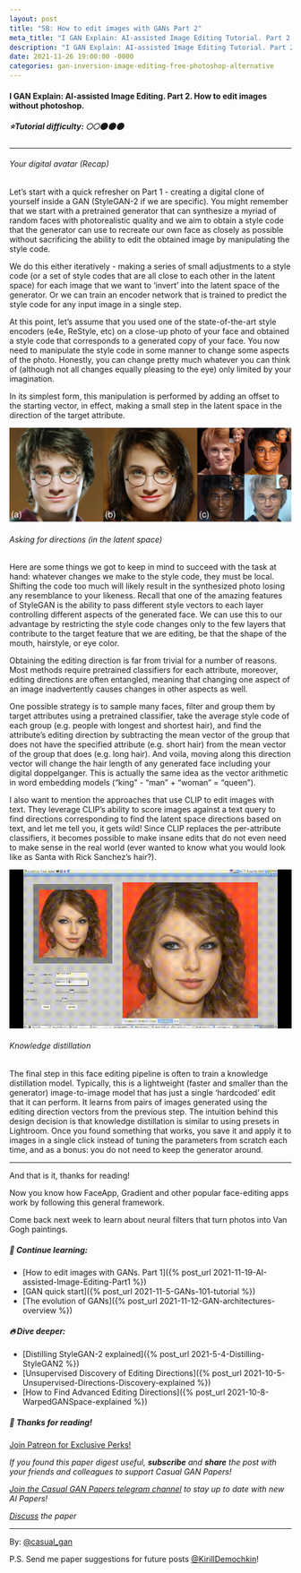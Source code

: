 ```yaml
---
layout: post
title: "5B: How to edit images with GANs Part 2"
meta_title: "I GAN Explain: AI-assisted Image Editing Tutorial. Part 2. How to edit images without photoshop."
description: "I GAN Explain: AI-assisted Image Editing Tutorial. Part 2. How to edit images without photoshop."
date: 2021-11-26 19:00:00 -0000
categories: gan-inversion-image-editing-free-photoshop-alternative
---
```


#### I GAN Explain: AI-assisted Image Editing. Part 2. How to edit images without photoshop.

##### ⭐Tutorial difficulty: 🌕🌕🌑🌑🌑

***

###### Your digital avatar (Recap)
Let’s start with a quick refresher on Part 1 - creating a digital clone of yourself inside a GAN (StyleGAN-2 if we are specific). You might remember that we start with a pretrained generator that can synthesize a myriad of random faces with photorealistic quality and we aim to obtain a style code that the generator can use to recreate our own face as closely as possible without sacrificing the ability to edit the obtained image by manipulating the style code.  

We do this either iteratively - making a series of small adjustments to a style code (or a set of style codes that are all close to each other in the latent space) for each image that we want to ‘invert’ into the latent space of the generator. Or we can train an encoder network that is trained to predict the style code for any input image in a single step.  

At this point, let’s assume that you used one of the state-of-the-art style encoders (e4e, ReStyle, etc) on a close-up photo of your face and obtained a style code that corresponds to a generated copy of your face. You now need to manipulate the style code in some manner to change some aspects of the photo. Honestly, you can change pretty much whatever you can think of (although not all changes equally pleasing to the eye) only limited by your imagination.  

In its simplest form, this manipulation is performed by adding an offset to the starting vector, in effect, making a small step in the latent space in the direction of the target attribute.  

![editing directions](/assets/images/distilling_teaser.png "Editing Directions")

###### Asking for directions (in the latent space)
Here are some things we got to keep in mind to succeed with the task at hand: whatever changes we make to the style code, they must be local. Shifting the code too much will likely result in the synthesized photo losing any resemblance to your likeness. Recall that one of the amazing features of StyleGAN is the ability to pass different style vectors to each layer controlling different aspects of the generated face. We can use this to our advantage by restricting the style code changes only to the few layers that contribute to the target feature that we are editing, be that the shape of the mouth, hairstyle, or eye color.  

Obtaining the editing direction is far from trivial for a number of reasons. Most methods require pretrained classifiers for each attribute, moreover, editing directions are often entangled, meaning that changing one aspect of an image inadvertently causes changes in other aspects as well.  

One possible strategy is to sample many faces, filter and group them by target attributes using a pretrained classifier, take the average style code of each group (e.g. people with longest and shortest hair), and find the attribute’s editing direction by subtracting the mean vector of the group that does not have the specified attribute (e.g. short hair) from the mean vector of the group that does (e.g. long hair). And voila, moving along this direction vector will change the hair length of any generated face including your digital doppelganger. This is actually the same idea as the vector arithmetic in word embedding models (“king” - “man” + “woman” = “queen”).  

I also want to mention the approaches that use CLIP to edit images with text. They leverage CLIP’s ability to score images against a text query to find directions corresponding to find the latent space directions based on text, and let me tell you, it gets wild! Since CLIP replaces the per-attribute classifiers, it becomes possible to make insane edits that do not even need to make sense in the real world (ever wanted to know what you would look like as Santa with Rick Sanchez’s hair?).  

![Edit images with text](/assets/images/styleclip_teaser.gif "Edit images with text")

###### Knowledge distillation 
The final step in this face editing pipeline is often to train a knowledge distillation model. Typically, this is a lightweight (faster and smaller than the generator) image-to-image model that has just a single ‘hardcoded’ edit that it can perform. It learns from pairs of images generated using the editing direction vectors from the previous step. The intuition behind this design decision is that knowledge distillation is similar to using presets in Lightroom. Once you found something that works, you save it and apply it to images in a single click instead of tuning the parameters from scratch each time, and as a bonus: you do not need to keep the generator around.  

***

And that is it, thanks for reading!  

Now you know how FaceApp, Gradient and other popular face-editing apps work by following this general framework.  

Come back next week to learn about neural filters that turn photos into Van Gogh paintings.

##### 🔗 Continue learning:

- [How to edit images with GANs. Part 1]({% post_url 2021-11-19-AI-assisted-Image-Editing-Part1 %})  
- [GAN quick start]({% post_url 2021-11-5-GANs-101-tutorial %})  
- [The evolution of GANs]({% post_url 2021-11-12-GAN-architectures-overview %})

##### 🔥 Dive deeper:
- [Distilling StyleGAN-2 explained]({% post_url 2021-5-4-Distilling-StyleGAN2 %})  
- [Unsupervised Discovery of Editing Directions]({% post_url 2021-10-5-Unsupervised-Directions-Discovery-explained %})  
- [How to Find Advanced Editing Directions]({% post_url 2021-10-8-WarpedGANSpace-explained %})

##### 👋 Thanks for reading!
<a href="https://www.patreon.com/bePatron?u=53448948" data-patreon-widget-type="become-patron-button">Join Patreon for Exclusive Perks!</a><script async src="https://c6.patreon.com/becomePatronButton.bundle.js"></script>

*If you found this paper digest useful, **subscribe** and **share** the post with your friends and colleagues to support Casual GAN Papers!*

*[Join the Casual GAN Papers telegram channel](https://t.me/joinchat/KeutnzlvetRkZGZi) to stay up to date with new AI Papers!*

*[Discuss](https://t.me/casual_gans_chat) the paper*

***

By: [@casual_gan](https://t.me/joinchat/KeutnzlvetRkZGZi)

P.S. Send me paper suggestions for future posts
[@KirillDemochkin](mailto:kdemochkin@gmail.com)!
